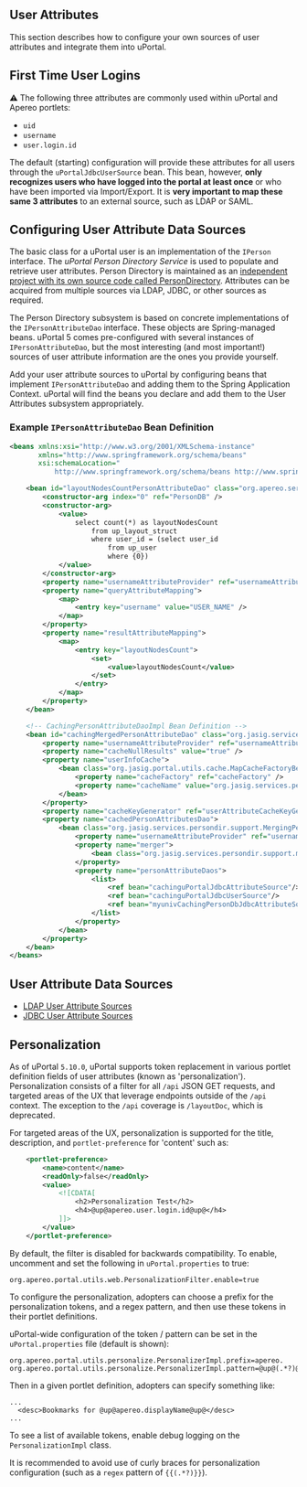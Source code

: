 ## User Attributes

This section describes how to configure your own sources of user attributes and integrate them into uPortal.

## First Time User Logins

:warning: The following three attributes are commonly used within uPortal and Apereo portlets:

* `uid`
* `username`
* `user.login.id`

The default (starting) configuration will provide these attributes for all users through the `uPortalJdbcUserSource` bean. This bean, however, **only recognizes users who have logged into the portal at least once** or who have been imported via Import/Export. It is **very important to map these same 3 attributes** to an external source, such as LDAP or SAML.

## Configuring User Attribute Data Sources

The basic class for a uPortal user is an implementation of the `IPerson` interface. The _uPortal Person Directory Service_ is used to populate and retrieve user attributes. Person Directory is maintained as an [independent project with its own source code called PersonDirectory][].
Attributes can be acquired from multiple sources via LDAP, JDBC, or other sources as required.

The Person Directory subsystem is based on concrete implementations of the `IPersonAttributeDao` interface. These objects are Spring-managed beans. uPortal 5 comes pre-configured with several instances of `IPersonAttributeDao`, but the most interesting (and most important!) sources of user attribute information are the ones you provide yourself.

Add your user attribute sources to uPortal by configuring beans that implement `IPersonAttributeDao` and adding them to the Spring Application Context. uPortal will find the beans you declare and add them to the User Attributes subsystem appropriately.

### Example `IPersonAttributeDao` Bean Definition

```xml
<beans xmlns:xsi="http://www.w3.org/2001/XMLSchema-instance"
       xmlns="http://www.springframework.org/schema/beans"
       xsi:schemaLocation="
           http://www.springframework.org/schema/beans http://www.springframework.org/schema/beans/spring-beans-3.1.xsd">

    <bean id="layoutNodesCountPersonAttributeDao" class="org.apereo.services.persondir.support.jdbc.SingleRowJdbcPersonAttributeDao">
        <constructor-arg index="0" ref="PersonDB" />
        <constructor-arg>
            <value>
                select count(*) as layoutNodesCount
                    from up_layout_struct
                    where user_id = (select user_id
                        from up_user
                        where {0})
            </value>
        </constructor-arg>
        <property name="usernameAttributeProvider" ref="usernameAttributeProvider" />
        <property name="queryAttributeMapping">
            <map>
                <entry key="username" value="USER_NAME" />
            </map>
        </property>
        <property name="resultAttributeMapping">
            <map>
                <entry key="layoutNodesCount">
                    <set>
                        <value>layoutNodesCount</value>
                    </set>
                </entry>
            </map>
        </property>
    </bean>

    <!-- CachingPersonAttributeDaoImpl Bean Definition -->
    <bean id="cachingMergedPersonAttributeDao" class="org.jasig.services.persondir.support.CachingPersonAttributeDaoImpl">
        <property name="usernameAttributeProvider" ref="usernameAttributeProvider" />
        <property name="cacheNullResults" value="true" />
        <property name="userInfoCache">
            <bean class="org.jasig.portal.utils.cache.MapCacheFactoryBean">
                <property name="cacheFactory" ref="cacheFactory" />
                <property name="cacheName" value="org.jasig.services.persondir.USER_INFO.merged" />
            </bean>
        </property>
        <property name="cacheKeyGenerator" ref="userAttributeCacheKeyGenerator" />
        <property name="cachedPersonAttributesDao">
            <bean class="org.jasig.services.persondir.support.MergingPersonAttributeDaoImpl">
                <property name="usernameAttributeProvider" ref="usernameAttributeProvider" />
                <property name="merger">
                    <bean class="org.jasig.services.persondir.support.merger.ReplacingAttributeAdder" />
                </property>
                <property name="personAttributeDaos">
                    <list>
                        <ref bean="cachinguPortalJdbcAttributeSource"/>
                        <ref bean="cachinguPortalJdbcUserSource"/>
                        <ref bean="myunivCachingPersonDbJdbcAttributeSource"/><!-- **** ADDED HERE **** -->
                    </list>
                </property>
            </bean>
        </property>
    </bean>
</beans>
```

## User Attribute Data Sources

 * [LDAP User Attribute Sources](ldap.md)
 * [JDBC User Attribute Sources](jdbc.md)

[independent project with its own source code called PersonDirectory]: https://github.com/apereo/person-directory
[uPortal-start]: https://github.com/uPortal-Project/uPortal-start

## Personalization

As of uPortal `5.10.0`, uPortal supports token replacement in various portlet definition fields of user attributes (known as 'personalization'). Personalization consists of a filter for all `/api` JSON GET requests, and targeted areas of the UX that leverage endpoints outside of the `/api` context. The exception to the `/api` coverage is `/layoutDoc`, which is deprecated.

For targeted areas of the UX, personalization is supported for the title, description, and `portlet-preference` for 'content' such as:

```xml
    <portlet-preference>
        <name>content</name>
        <readOnly>false</readOnly>
        <value>
            <![CDATA[
                <h2>Personalization Test</h2>
                <h4>@up@apereo.user.login.id@up@</h4>
            ]]>
        </value>
    </portlet-preference>
```

By default, the filter is disabled for backwards compatibility.  To enable, uncomment and set the following in `uPortal.properties` to true:

```properties
org.apereo.portal.utils.web.PersonalizationFilter.enable=true
```

To configure the personalization, adopters can choose a prefix for the personalization tokens, and a regex pattern, and then use these tokens in their portlet definitions.

uPortal-wide configuration of the token / pattern can be set in the `uPortal.properties` file (default is shown):

```properties
org.apereo.portal.utils.personalize.PersonalizerImpl.prefix=apereo.
org.apereo.portal.utils.personalize.PersonalizerImpl.pattern=@up@(.*?)@up@
```

Then in a given portlet definition, adopters can specify something like:

```properties
...
  <desc>Bookmarks for @up@apereo.displayName@up@</desc>
...
```

To see a list of available tokens, enable debug logging on the `PersonalizationImpl` class.

It is recommended to avoid use of curly braces for personalization configuration (such as a `regex` pattern of `{{(.*?)}}`).
